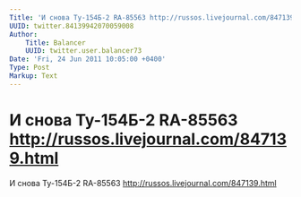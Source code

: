 ```yaml
---
Title: 'И снова Ту-154Б-2 RA-85563 http://russos.livejournal.com/847139.html'
UUID: twitter.84139942070059008
Author:
    Title: Balancer
    UUID: twitter.user.balancer73
Date: 'Fri, 24 Jun 2011 10:05:00 +0400'
Type: Post
Markup: Text
---
```


# И снова Ту-154Б-2 RA-85563 http://russos.livejournal.com/847139.html

И снова Ту-154Б-2 RA-85563
http://russos.livejournal.com/847139.html